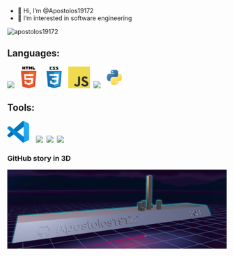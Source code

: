 - 👋 Hi, I’m @Apostolos19172
- 👀 I’m interested in software engineering
<!---
- 🌱 I’m currently learning React
--->
<!---
- 💞️ I’m looking to collaborate on ...
- 📫 How to reach me ...
--->

<p align="left"> <img src="https://komarev.com/ghpvc/?username=apostolos19172&label=Profile%20views&color=0e75b6&style=flat" alt="apostolos19172" /> </p>

<!---
Apostolos19172/Apostolos19172 is a ✨ special ✨ repository because its `README.md` (this file) appears on your GitHub profile.
You can click the Preview link to take a look at your changes.
--->

## Languages:
<div>
  <img width=50px src="https://brandslogos.com/wp-content/uploads/images/large/java-logo-1.png">&nbsp;
  <img width=50px src="https://raw.githubusercontent.com/github/explore/80688e429a7d4ef2fca1e82350fe8e3517d3494d/topics/html/html.png">&nbsp;
  <img width=50px src="https://raw.githubusercontent.com/github/explore/80688e429a7d4ef2fca1e82350fe8e3517d3494d/topics/css/css.png">&nbsp;
  <img width=50px src="https://raw.githubusercontent.com/github/explore/80688e429a7d4ef2fca1e82350fe8e3517d3494d/topics/javascript/javascript.png">&nbsp;
  <img width=50px src="https://freepngimg.com/thumb/php/5-2-php-logo-png-clipart-thumb.png">&nbsp;
  <img width=50px src="https://raw.githubusercontent.com/github/explore/80688e429a7d4ef2fca1e82350fe8e3517d3494d/topics/python/python.png">&nbsp;
</div>

## Tools:
<div>
  <img width=50px src="https://raw.githubusercontent.com/github/explore/80688e429a7d4ef2fca1e82350fe8e3517d3494d/topics/visual-studio-code/visual-studio-code.png">&nbsp;&nbsp;&nbsp;
  <img width=50px src="https://camo.githubusercontent.com/4f26079b534fd6be6b8bbcd0a50368b3d8fd6e25a1460833d038fc5c80be1dbb/68747470733a2f2f63646e2e66726565626965737570706c792e636f6d2f6c6f676f732f6c617267652f32782f65636c697073652d31312d6c6f676f2d706e672d7472616e73706172656e742e706e67">&nbsp;
  <img width=50px src="https://upload.wikimedia.org/wikipedia/commons/thumb/5/5f/Windows_logo_-_2012.svg/2048px-Windows_logo_-_2012.svg.png">&nbsp;
  <img width=50px src="https://cdn-icons-png.flaticon.com/512/518/518713.png">&nbsp;
</div>

### GitHub story in 3D
<!-- [<img width=300px src="https://cdn-icons-png.flaticon.com/512/518/518713.png">](https://skyline.github.com/Apostolos172/2022) -->
<!-- [<img width=600px src="https://github.com/Apostolos19172/Apostolos19172/blob/2b0a79e027f4ee4ee76e8180c741ceabf77bb789/Apostolos1723D.png">](https://skyline.github.com/Apostolos172/2022) -->

<!--for apostolos172-->
<!--
[<img width=600px src="https://github.com/Apostolos19172/Apostolos19172/blob/c73124828a2b9897a6a05d59c2e3ec3f407ab707/Apostolos1723dFull.png">](https://skyline.github.com/Apostolos172/2022)
-->

[<img width=600px src="https://github.com/Apostolos19172/Apostolos19172/blob/847ef1ed7d37dc10109b235bb763b2301f9e8602/Apostolos191723D.png">](https://skyline.github.com/Apostolos19172/2022)

